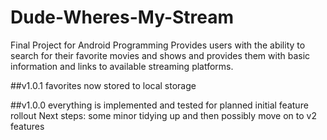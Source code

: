 # Dude-Wheres-My-Stream
Final Project for Android Programming
Provides users with the ability to search for their favorite movies and shows and provides them with basic information and links to available streaming platforms.

##v1.0.1
favorites now stored to local storage

##v1.0.0
everything is implemented and tested for planned initial feature rollout
Next steps: some minor tidying up and then possibly move on to v2 features
                         
